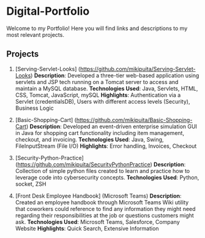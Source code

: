 # Digital-Portfolio

Welcome to my Portfolio! Here you will find links and descriptions to my most relevant projects.

## Projects

1. [Serving-Servlet-Looks] (https://github.com/mikipuita/Serving-Servlet-Looks)
   **Description**: Developed a three-tier web-based application using servlets and JSP tech running on a Tomcat server to access and maintain a MySQL database. 
   **Technologies Used**: Java, Servlets, HTML, CSS, Tomcat, JavaScript, mySQL
   **Highlights**: Authentication via a Servlet (credentialsDB), Users with different access levels (Security), Business Logic

2. [Basic-Shopping-Cart] (https://github.com/mikipuita/Basic-Shopping-Cart)
   **Description**: Developed an event-driven enterprise simulation GUI in Java for shopping cart functionality including item management, checkout, and invoicing.
   **Technologies Used**: Java, Swing, FileInputStream (File I/O)
   **Highlights**: Error handling, Invoices, Checkout
   

4. [Security-Python-Practice] (https://github.com/mikipuita/SecurityPythonPractice)
   **Description**: Collection of simple python files created to learn and practice how to leverage code into cybersecurity concepts.
   **Technologies Used**: Python, socket, ZSH


5. [Front Desk Employee Handbook] (Microsoft Teams)
   **Description**: Created an employee handbook through Microsoft Teams Wiki utility that coworkers could reference to find any information they might need regarding their responsibilities at the job or questions customers might ask. 
   **Technologies Used**: Microsoft Teams, Salesforce, Company Website
   **Highlights**: Quick Search, Extensive Information
